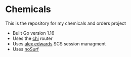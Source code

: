 # Chemicals

This is the repository for my chemicals and orders project

- Built Go version 1.16 
- Uses the [chi](https://github.com/go-chi/chi) router 
- Uses [alex edwards](https://github.com/alexedwards/scs) SCS session managment 
- Uses [noSurf](https://github.com/justinas/nosurf)

